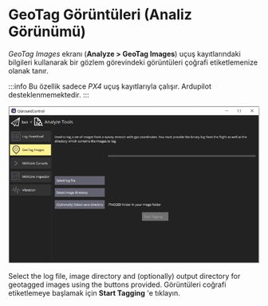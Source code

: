 # GeoTag Görüntüleri (Analiz Görünümü)

_GeoTag Images_ ekranı (**Analyze > GeoTag Images**) uçuş kayıtlarındaki bilgileri kullanarak bir gözlem görevindeki görüntüleri çoğrafi etiketlemenize olanak tanır.

:::info
Bu özellik sadece _PX4_ uçuş kayıtlarıyla çalışır.
Ardupilot desteklenmemektedir.
:::

![GeoTag Görüntüleri Analiz Ekranı](../../../assets/analyze/geotag_images.jpg)

Select the log file, image directory and (optionally) output directory for geotagged images using the buttons provided.
Görüntüleri coğrafi etiketlemeye başlamak için **Start Tagging** 'e tıklayın.
